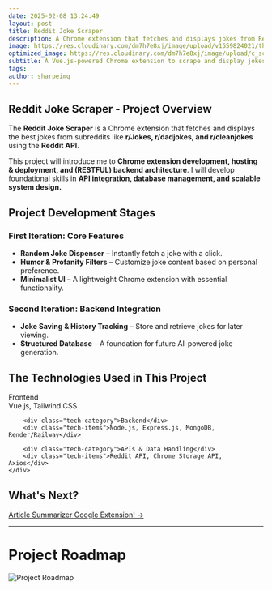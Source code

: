 ```yaml
---
date: 2025-02-08 13:24:49
layout: post
title: Reddit Joke Scraper
description: A Chrome extension that fetches and displays jokes from Reddit using Vue.js and the Reddit API. Preparatory project for AI Joke Generator.
image: https://res.cloudinary.com/dm7h7e8xj/image/upload/v1559824021/theme12_e0vxlr.jpg
optimized_image: https://res.cloudinary.com/dm7h7e8xj/image/upload/c_scale,w_380/v1559824021/theme12_e0vxlr.jpg
subtitle: A Vue.js-powered Chrome extension to scrape and display jokes from Reddit
tags:
author: sharpeimq
---
```


## Reddit Joke Scraper - Project Overview  
The **Reddit Joke Scraper** is a Chrome extension that fetches and displays the best jokes from subreddits like **r/Jokes, r/dadjokes, and r/cleanjokes** using the **Reddit API**.  

This project will introduce me to **Chrome extension development, hosting & deployment, and (RESTFUL) backend architecture**. I will develop foundational skills in **API integration, database management, and scalable system design.**

## Project Development Stages  
### **First Iteration: Core Features**  
<ul>
  <li><strong>Random Joke Dispenser</strong> – Instantly fetch a joke with a click.</li>
  <li><strong>Humor & Profanity Filters</strong> – Customize joke content based on personal preference.</li>
  <li><strong>Minimalist UI</strong> – A lightweight Chrome extension with essential functionality.</li>
</ul>

### **Second Iteration: Backend Integration**  
<ul>
  <li><strong>Joke Saving & History Tracking</strong> – Store and retrieve jokes for later viewing.</li>
  <li><strong>Structured Database</strong> – A foundation for future AI-powered joke generation.</li>
</ul>

## The Technologies Used in This Project  
<div class = "grid-container">
    <div class="tech-grid">
        <div class="tech-category">Frontend</div>
        <div class="tech-items">Vue.js, Tailwind CSS</div>

        <div class="tech-category">Backend</div>
        <div class="tech-items">Node.js, Express.js, MongoDB, Render/Railway</div>

        <div class="tech-category">APIs & Data Handling</div>
        <div class="tech-items">Reddit API, Chrome Storage API, Axios</div>
    </div>
</div>

## What's Next?  
<a href="{{ site.baseurl }}/article-summarizer-extension/" class="next-project-link">
  Article Summarizer Google Extension! →
</a>

---
# Project Roadmap
<img src="{{ site.baseurl }}/assets/img/roadmap.png" alt="Project Roadmap" class="roadmap-img">